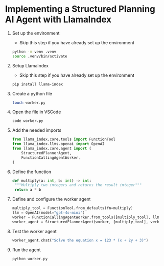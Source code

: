 # Implementing a Structured Planning AI Agent with LlamaIndex

1. Set up the environment

   - Skip this step if you have already set up the environment

   ```bash
   python -m venv .venv
   source .venv/bin/activate
   ```

2. Setup LlamaIndex

   - Skip this step if you have already set up the environment

   ```bash
   pip install llama-index
   ```

3. Create a python file

   ```bash
   touch worker.py
   ```

4. Open the file in VSCode

   ```bash
   code worker.py
   ```

5. Add the needed imports

   ```python
   from llama_index.core.tools import FunctionTool
   from llama_index.llms.openai import OpenAI
   from llama_index.core.agent import (
       StructuredPlannerAgent,
       FunctionCallingAgentWorker,
   )
   ```

6. Define the function

   ```python
   def multiply(a: int, b: int) -> int:
    """Multiply two integers and returns the result integer"""
    return a * b
   ```

7. Define and configure the worker agent

   ```python
   multiply_tool = FunctionTool.from_defaults(fn=multiply)
   llm = OpenAI(model="gpt-4o-mini")
   worker = FunctionCallingAgentWorker.from_tools([multiply_tool], llm=llm, verbose=True)
   worker_agent = StructuredPlannerAgent(worker, [multiply_tool], verbose=True)
   ```

8. Test the worker agent

   ```python
   worker_agent.chat("Solve the equation x = 123 * (x + 2y + 3)")
   ```

9. Run the agent

   ```bash
   python worker.py
   ```
